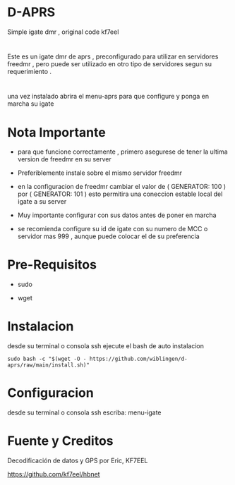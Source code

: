 # D-APRS
Simple igate dmr , original code kf7eel

#

Este es un igate dmr de aprs , preconfigurado para utilizar en servidores freedmr , pero puede ser utilizado en otro tipo de servidores segun su requerimiento .

#

una vez instalado abrira el menu-aprs para que configure y ponga en marcha su igate 

# Nota Importante

* para que funcione correctamente , primero asegurese de tener la ultima version de freedmr en su server

* Preferiblemente instale sobre el mismo servidor freedmr 

* en la configuracion de freedmr cambiar el valor de ( GENERATOR: 100 ) por ( GENERATOR: 101 ) esto permitira una coneccion estable local del igate a su server

* Muy importante configurar con sus datos antes de poner en marcha

* se recomienda configure su  id de igate con su numero de MCC o servidor mas 999 , aunque puede colocar el de su preferencia

#

# Pre-Requisitos

* sudo

* wget

#

# Instalacion

desde su terminal o consola ssh ejecute el bash de auto instalacion 

    sudo bash -c "$(wget -O - https://github.com/wiblingen/d-aprs/raw/main/install.sh)"

#

# Configuracion

desde su terminal o consola ssh escriba:   menu-igate 

    

#

# Fuente y Creditos

Decodificación de datos y GPS por Eric, KF7EEL

https://github.com/kf7eel/hbnet

